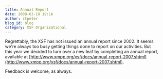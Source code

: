 ```yaml
---
title: Annual Report
date: 2008-03-18 19:16
author: stpeter
blog_id: blog
category: XSF Organisational
---
```


Regrettably, the XSF has not issued an annual report since 2002. It seems we're always too busy getting things done to report on our activities. But this year we decided to turn over a new leaf by completing an annual report, available at [http://www.xmpp.org/xsf/docs/annual-report-2007.shtml](http://www.xmpp.org/xsf/docs/annual-report-2007.shtml).

Feedback is welcome, as always.
